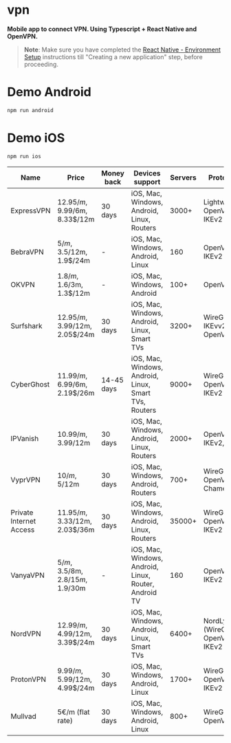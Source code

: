 

# vpn

**Mobile app to connect VPN. Using Typescript + React Native and OpenVPN.**

>**Note**: Make sure you have completed the [React Native - Environment Setup](https://reactnative.dev/docs/environment-setup) instructions till "Creating a new application" step, before proceeding.

# Demo Android

```bash
npm run android
```

# Demo iOS

```bash
npm run ios
```

| Name | Price | Money back | Devices support | Servers | Protocols | Try | Devices Count |
| ---- | ----- | ---------- | ------- | ------- | ---- | ---- | ---- |
| ExpressVPN | 12.95$/m, 9.99$/6m, 8.33$/12m | 30 days | iOS, Mac, Windows, Android, Linux, Routers | 3000+ | Lightway, OpenVPN, IKEv2 | - | 5 |
| BebraVPN | 5$/m, 3.5$/12m, 1.9$/24m | - | iOS, Mac, Windows, Android, Linux | 160 | OpenVPN, IKEv2 | 3 days free | Unlimited |
| OKVPN | 1.8$/m, 1.6$/3m, 1.3$/12m | - | iOS, Mac, Windows, Android | 100+ | OpenVPN | 1$ day | 5 |
| Surfshark | 12.95$/m, 3.99$/12m, 2.05$/24m | 30 days | iOS, Mac, Windows, Android, Linux, Smart TVs | 3200+ | WireGuard, IKEvv2, OpenVPN | 7 days free | Unlimited |
| CyberGhost | 11.99$/m, 6.99$/6m, 2.19$/26m | 14-45 days | iOS, Mac, Windows, Android, Linux, Smart TVs, Routers | 9000+ | WireGuard, OpenVPN, IKEv2 | - | 7 |
| IPVanish | 10.99$/m, 3.99$/12m | 30 days | iOS, Mac, Windows, Android, Linux, Routers | 2000+ | OpenVPN, IKEv2, L2TP | - | Unlimited |
| VyprVPN | 10$/m, 5$/12m | 30 days | iOS, Mac, Windows, Android, Routers | 700+ | WireGuard, OpenVPN, Chameleon | - | 5 |
| Private Internet Access | 11.95$/m, 3.33$/12m, 2.03$/36m | 30 days | iOS, Mac, Windows, Android, Linux, Routers | 35000+ | WireGuard, OpenVPN, IKEv2 | - | Unlimited |
| VanyaVPN | 5$/m, 3.5$/8m, 2.8$/15m, 1.9$/30m | - | iOS, Mac, Windows, Android, Linux, Router, Android TV | 160 | OpenVPN, IKEv2 | 1$ first day | Unlimited |
| NordVPN | 12.99$/m, 4.99$/12m, 3.39$/24m | 30 days | iOS, Mac, Windows, Android, Linux, Smart TVs | 6400+ | NordLynx (WireGuard), OpenVPN, IKEv2 | - | 6 |
| ProtonVPN | 9.99$/m, 5.99$/12m, 4.99$/24m | 30 days | iOS, Mac, Windows, Android, Linux | 1700+ | WireGuard, OpenVPN, IKEv2 | - | 10 |
| Mullvad | 5€/m (flat rate) | 30 days | iOS, Mac, Windows, Android, Linux | 800+ | WireGuard, OpenVPN | - | 5 |
